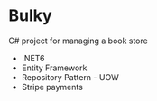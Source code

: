 # Bulky
C# project for managing a book store
- .NET6 
- Entity Framework
- Repository Pattern - UOW
- Stripe payments

